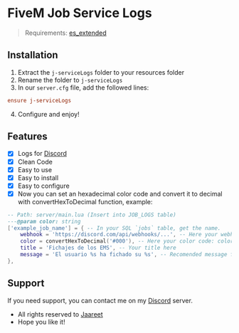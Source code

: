 # FiveM Job Service Logs

>Requirements: [es_extended](https://github.com/esx-framework/esx_core/tree/main/%5Bcore%5D/es_extended)

## Installation

1. Extract the `j-serviceLogs` folder to your resources folder
2. Rename the folder to `j-serviceLogs`
3. In our `server.cfg` file, add the followed lines:

```cfg
ensure j-serviceLogs
```

4. Configure and enjoy!

## Features

- [x] Logs for [Discord](https://discord.com/)
- [x] Clean Code
- [x] Easy to use
- [x] Easy to install
- [x] Easy to configure
- [x] Now you can set an hexadecimal color code and convert it to decimal with convertHexToDecimal function, example:

```lua
-- Path: server/main.lua (Insert into JOB_LOGS table)
---@param color: string
['example_job_name'] = { -- In your SQL `jobs` table, get the name.
    webhook = 'https://discord.com/api/webhooks/...', -- Here your webhook link
    color = convertHexToDecimal('#000'), -- Here your color code: color introduced: black.
    title = 'Fichajes de los EMS', -- Your title here
    message = 'El usuario %s ha fichado su %s', -- Recomended message format.
},
```

## Support

If you need support, you can contact me on my [Discord](https://jaareet.es/discord) server.


* All rights reserved to [Jaareet](https://jaareet.es/github)
* Hope you like it!